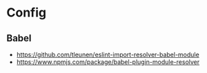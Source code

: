 

# Config

## Babel

* https://github.com/tleunen/eslint-import-resolver-babel-module
* https://www.npmjs.com/package/babel-plugin-module-resolver